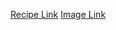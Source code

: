 [Recipe Link](https://docs.google.com/document/d/19lHTR9P_SG-2Eg9qqyQ3-I0bl6RlUVC9PWIwt1CwzNA/edit?tab=t.0)
[Image Link](https://photos.app.goo.gl/FEYMwkNRt6oZ4xHA8)

